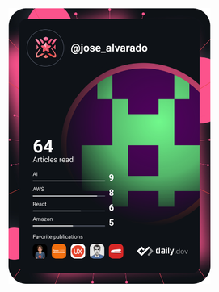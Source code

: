 <!--
**jalvch10/jalvch10** is a ✨ _special_ ✨ repository because its `README.md` (this file) appears on your GitHub profile.

Here are some ideas to get you started:

- 🔭 I’m currently working on ...
- 🌱 I’m currently learning ...
- 👯 I’m looking to collaborate on ...
- 🤔 I’m looking for help with ...
- 💬 Ask me about ...
- 📫 How to reach me: ...
- 😄 Pronouns: ...
- ⚡ Fun fact: ...
-->

<!-- <a href="https://app.daily.dev/jose_alvarado"><img src="https://api.daily.dev/devcards/48cfc19ba504475d8490653bb451840f.png?r=ga0" width="400" alt="Jose's Dev Card"/></a> -->

<a href="https://app.daily.dev/jose_alvarado"><img src="https://github.com/jalvch10/jalvch10/blob/main/devcard.svg" width="400" alt="Jose Alvarado's Dev Card"/></a>
